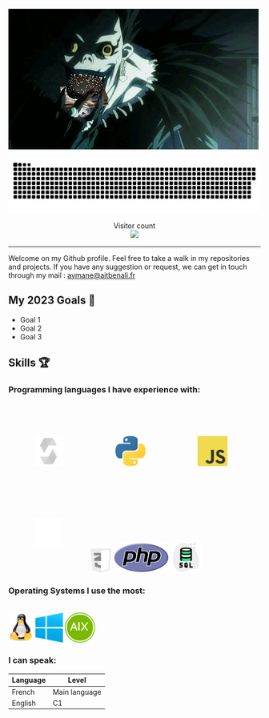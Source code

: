 ![](./sources/death.gif)

<a align="center" href=#><img src="./sources/contributions.svg"></a>

<p align="center"> 
  Visitor count
  <br>
  <img src="https://profile-counter.glitch.me/0xAymane/count.svg" />
</p>

***

Welcome on my Github profile.
Feel free to take a walk in my repositories and projects.
If you have any suggestion or request, we can get in touch through my mail : aymane@aitbenali.fr

## My 2023 Goals 🎯

- Goal 1
- Goal 2
- Goal 3

## Skills 🏆

### Programming languages I have experience with:
<br>

<div>
<img src="./sources/solidity.png" alt="Solidity" height="60" style="margin:50px" />
<img src="./sources/python.png" alt="Python" height="60" style="margin:50px" />
<img src="./sources/javascript.png" alt="Javascript" height="60" style="margin:50px" />
<img src="./sources/html.svg" alt="HTML" height="60" style="margin:50px" />
<img src="./sources/css.png" alt="CSS" height="60" />
<img src="./sources/php.png" alt="PHP" height="60" />
<img src="./sources/sql.png" alt="SQL" height="60" />
</div>

### Operating Systems I use the most:
<br>

<div>
<img src="./sources/linux.png" alt="Linux" height="60" />
<img src="./sources/windows.png" alt="Windows" height="60" />
<img src="./sources/aix.png" alt="AIX" height="60" />
</div>

### I can speak:

Language | Level
-------- | --------
French   | Main language
English  | C1